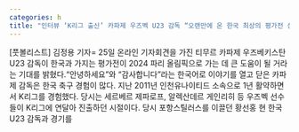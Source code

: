 ```yaml
---
categories: h
title: "인터뷰 ‘K리그 출신’ 카파제 우즈벡 U23 감독 “오랜만에 온 한국 최상의 평가전 상대”"
---
```

[풋볼리스트] 김정용 기자= 25일 온라인 기자회견을 가진 티무르 카파제 우즈베키스탄 U23 감독이 한국과 가지는 평가전이 2024 파리 올림픽으로 가는 데 큰 도움이 될 거라는 기대를 밝혔다.“안녕하세요”와 “감사합니다”라는 한국어로 이야기를 열고 닫은 카파제 감독은 한국 축구 경험이 많다. 지난 2011년 인천유나이티드 소속으로 1년 활약하면서 K리그를 경험했다. 당시는 세르베르 제파로프, 알렉산데르 게인리히 등 우즈벡 선수들이 K리그에 연달아 진출하던 시절이다. 당시 포항스틸러스를 이끌던 황선홍 현 한국 U23 감독과 경기를